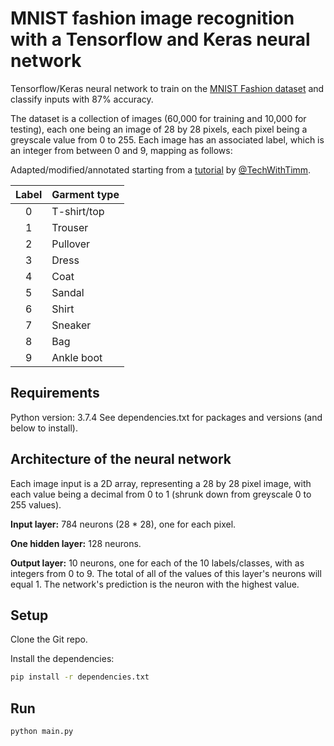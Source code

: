 # MNIST fashion image recognition with a Tensorflow and Keras neural network

Tensorflow/Keras neural network to train on the [MNIST Fashion dataset](https://www.tensorflow.org/datasets/catalog/fashion_mnist) and classify inputs with 87% accuracy.

The dataset is a collection of images (60,000 for training and 10,000 for testing), each one being an image of 28 by 28 pixels, each pixel being a greyscale value from 0 to 255. Each image has an associated label, which is an integer from between 0 and 9, mapping as follows:

Adapted/modified/annotated starting from a [tutorial](https://www.youtube.com/watch?v=6g4O5UOH304) by [@TechWithTimm](https://twitter.com/TechWithTimm).

| Label | Garment type |
|:-----:| ------------ |
|   0   | T-shirt/top  |
|   1   | Trouser      |
|   2   | Pullover     |
|   3   | Dress        |
|   4   | Coat         |
|   5   | Sandal       |
|   6   | Shirt        |
|   7   | Sneaker      |
|   8   | Bag          |
|   9   | Ankle boot   |

## Requirements

Python version: 3.7.4
See dependencies.txt for packages and versions (and below to install).

## Architecture of the neural network
Each image input is a 2D array, representing a 28 by 28 pixel image, with each value being a decimal from 0 to 1 (shrunk down from greyscale 0 to 255 values).

__Input layer:__ 784 neurons (28 * 28), one for each pixel.

__One hidden layer:__ 128 neurons.

__Output layer:__ 10 neurons, one for each of the 10 labels/classes, with as integers from 0 to 9. The total of all of the values of this layer's neurons will equal 1. The network's prediction is the neuron with the highest value.

## Setup

Clone the Git repo.

Install the dependencies:

```bash
pip install -r dependencies.txt
```

## Run

```bash
python main.py
```
